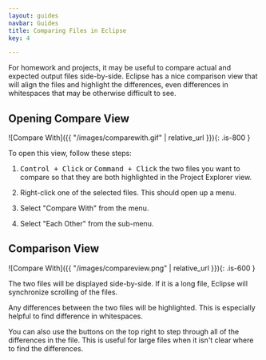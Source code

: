 ```yaml
---
layout: guides
navbar: Guides
title: Comparing Files in Eclipse
key: 4

---
```


For homework and projects, it may be useful to compare actual and expected output files side-by-side. Eclipse has a nice comparison view that will align the files and highlight the differences, even differences in whitespaces that may be otherwise difficult to see.

## Opening Compare View

![Compare With]({{ "/images/comparewith.gif" | relative_url }}){: .is-800 }

To open this view, follow these steps:

  1. <kbd>Control + Click</kbd> or <kbd>Command + Click</kbd> the two files you want to compare so that they are both highlighted in the Project Explorer view.

  2. Right-click one of the selected files. This should open up a menu.

  3. Select "Compare With" from the menu.

  4. Select "Each Other" from the sub-menu.

## Comparison View

![Compare With]({{ "/images/compareview.png" | relative_url }}){: .is-600 }

The two files will be displayed side-by-side. If it is a long file, Eclipse will synchronize scrolling of the files.

Any differences between the two files will be highlighted. This is especially helpful to find difference in whitespaces.

You can also use the buttons on the top right to step through all of the differences in the file. This is useful for large files when it isn't clear where to find the differences.
